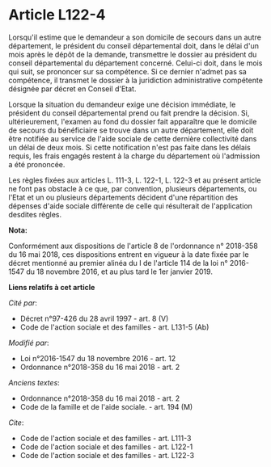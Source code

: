 # Article L122-4

Lorsqu'il estime que le demandeur a son domicile de secours dans un autre département, le président du conseil départemental
doit, dans le délai d'un mois après le dépôt de la demande, transmettre le dossier au président du conseil départemental du
département concerné. Celui-ci doit, dans le mois qui suit, se prononcer sur sa compétence. Si ce dernier n'admet pas sa
compétence, il transmet le dossier à la juridiction administrative compétente désignée par décret en Conseil d'Etat.

Lorsque la situation du demandeur exige une décision immédiate, le président du conseil départemental prend ou fait prendre
la décision. Si, ultérieurement, l'examen au fond du dossier fait apparaître que le domicile de secours du bénéficiaire se
trouve dans un autre département, elle doit être notifiée au service de l'aide sociale de cette dernière collectivité dans un
délai de deux mois. Si cette notification n'est pas faite dans les délais requis, les frais engagés restent à la charge du
département où l'admission a été prononcée.

Les règles fixées aux articles L. 111-3, L. 122-1, L. 122-3 et au présent article ne font pas obstacle à ce que, par
convention, plusieurs départements, ou l'Etat et un ou plusieurs départements décident d'une répartition des dépenses d'aide
sociale différente de celle qui résulterait de l'application desdites règles.

**Nota:**

Conformément aux dispositions de l'article 8 de l'ordonnance n° 2018-358 du 16 mai 2018, ces dispositions entrent en vigueur
à la date fixée par le décret mentionné au premier alinéa du I de l'article 114 de la loi n° 2016-1547 du 18 novembre 2016,
et au plus tard le 1er janvier 2019.

**Liens relatifs à cet article**

_Cité par_:

  - Décret n°97-426 du 28 avril 1997 - art. 8 (V)
  - Code de l'action sociale et des familles - art. L131-5 (Ab)

_Modifié par_:

  - Loi n°2016-1547 du 18 novembre 2016 - art. 12
  - Ordonnance n°2018-358 du 16 mai 2018 - art. 2

_Anciens textes_:

  - Ordonnance n°2018-358 du 16 mai 2018 - art. 2
  - Code de la famille et de l'aide sociale. - art. 194 (M)

_Cite_:

  - Code de l'action sociale et des familles - art. L111-3
  - Code de l'action sociale et des familles - art. L122-1
  - Code de l'action sociale et des familles - art. L122-3
